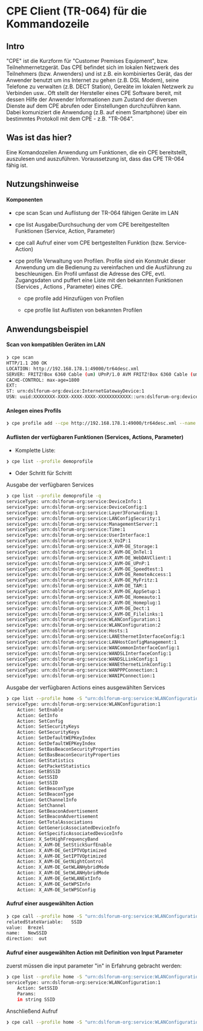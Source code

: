 # CPE Client (TR-064) für die Kommandozeile

## Intro
"CPE" ist die Kurzform für "Customer Premises Equipment", bzw. Teilnehmernetzgerät.
Das CPE befindet sich im lokalen Netzwerk des Teilnehmers (bzw. Anwenders) und ist z.B. ein kombiniertes Gerät, das der Anwender benutzt um ins Internet zu gehen (z.B. DSL Modem), seine Telefone zu verwalten (z.B. DECT Station), Gereäte im lokalen Netzwerk zu Verbinden usw.. 
Oft stellt der Hersteller eines CPE Software bereit, mit dessen Hilfe der Anwender Informationen zum Zustand der diversen Dienste auf dem CPE abrufen oder Einstellungen durchzuführen kann. Dabei komuniziert die Anwendung (z.B. auf einem Smartphone) über ein bestimmtes Protokoll mit dem CPE - z.B. "TR-064". 

## Was ist das hier?
Eine Komandozeilen Anwendung um Funktionen, die ein CPE bereitstellt, auszulesen und auszuführen. Voraussetzung ist, dass das CPE TR-064 fähig ist.

## Nutzungshinweise
#### Komponenten

- cpe scan 
Scan und Auflistung der TR-064 fähigen Geräte im LAN

- cpe list
Ausgabe/Durchsuchung der vom CPE bereitgestellten Funktionen (Service, Action, Parameter)

- cpe call
Aufruf einer vom CPE bertgestellten Funktion (bzw. Service-Action)

- cpe profile
Verwaltung von Profilen. Profile sind ein Konstrukt dieser Anwendung um die Bedienung zu vereinfachen und die Ausführung zu beschleunigen. 
Ein Profil umfasst die Adresse des CPE, evtl. Zugangsdaten und puffert eine Liste mit den bekannten Funktionen (Services , Actions , Parameter) eines CPE.
	- cpe profile add
	Hinzufügen von Profilen
	
	- cpe profile list
	Auflisten von bekannten Profilen
	
## Anwendungsbeispiel
#### Scan von kompatiblen Geräten im LAN
```sh
❯ cpe scan	
HTTP/1.1 200 OK
LOCATION: http://192.168.178.1:49000/tr64desc.xml
SERVER: FRITZ!Box 6360 Cable (um) UPnP/1.0 AVM FRITZ!Box 6360 Cable (um) 85.06.52
CACHE-CONTROL: max-age=1800
EXT:
ST: urn:dslforum-org:device:InternetGatewayDevice:1
USN: uuid:XXXXXXXX-XXXX-XXXX-XXXX-XXXXXXXXXXXX::urn:dslforum-org:device:InternetGatewayDevice:1
```
#### Anlegen eines Profils
```sh
❯ cpe profile add --cpe http://192.168.178.1:49000/tr64desc.xml --name demoprofile --user admin --password gurkensalat
```
#### Auflisten der verfügbaren Funktionen (Services, Actions, Parameter)
- Komplette Liste:
```sh
❯ cpe list --profile demoprofile
```

- Oder Schritt für Schritt
	
Ausgabe der verfügbaren Services
```sh
❯ cpe list --profile demoprofile -q
serviceType: urn:dslforum-org:service:DeviceInfo:1
serviceType: urn:dslforum-org:service:DeviceConfig:1
serviceType: urn:dslforum-org:service:Layer3Forwarding:1
serviceType: urn:dslforum-org:service:LANConfigSecurity:1
serviceType: urn:dslforum-org:service:ManagementServer:1
serviceType: urn:dslforum-org:service:Time:1
serviceType: urn:dslforum-org:service:UserInterface:1
serviceType: urn:dslforum-org:service:X_VoIP:1
serviceType: urn:dslforum-org:service:X_AVM-DE_Storage:1
serviceType: urn:dslforum-org:service:X_AVM-DE_OnTel:1
serviceType: urn:dslforum-org:service:X_AVM-DE_WebDAVClient:1
serviceType: urn:dslforum-org:service:X_AVM-DE_UPnP:1
serviceType: urn:dslforum-org:service:X_AVM-DE_Speedtest:1
serviceType: urn:dslforum-org:service:X_AVM-DE_RemoteAccess:1
serviceType: urn:dslforum-org:service:X_AVM-DE_MyFritz:1
serviceType: urn:dslforum-org:service:X_AVM-DE_TAM:1
serviceType: urn:dslforum-org:service:X_AVM-DE_AppSetup:1
serviceType: urn:dslforum-org:service:X_AVM-DE_Homeauto:1
serviceType: urn:dslforum-org:service:X_AVM-DE_Homeplug:1
serviceType: urn:dslforum-org:service:X_AVM-DE_Dect:1
serviceType: urn:dslforum-org:service:X_AVM-DE_Filelinks:1
serviceType: urn:dslforum-org:service:WLANConfiguration:1
serviceType: urn:dslforum-org:service:WLANConfiguration:2
serviceType: urn:dslforum-org:service:Hosts:1
serviceType: urn:dslforum-org:service:LANEthernetInterfaceConfig:1
serviceType: urn:dslforum-org:service:LANHostConfigManagement:1
serviceType: urn:dslforum-org:service:WANCommonInterfaceConfig:1
serviceType: urn:dslforum-org:service:WANDSLInterfaceConfig:1
serviceType: urn:dslforum-org:service:WANDSLLinkConfig:1
serviceType: urn:dslforum-org:service:WANEthernetLinkConfig:1
serviceType: urn:dslforum-org:service:WANPPPConnection:1
serviceType: urn:dslforum-org:service:WANIPConnection:1
```

Ausgabe der verfügbaren Actions eines ausgewählten Services
```sh
❯ cpe list --profile home -S "urn:dslforum-org:service:WLANConfiguration:1" -n
serviceType: urn:dslforum-org:service:WLANConfiguration:1
	Action: SetEnable
	Action: GetInfo
	Action: SetConfig
	Action: SetSecurityKeys
	Action: GetSecurityKeys
	Action: SetDefaultWEPKeyIndex
	Action: GetDefaultWEPKeyIndex
	Action: SetBasBeaconSecurityProperties
	Action: GetBasBeaconSecurityProperties
	Action: GetStatistics
	Action: GetPacketStatistics
	Action: GetBSSID
	Action: GetSSID
	Action: SetSSID
	Action: GetBeaconType
	Action: SetBeaconType
	Action: GetChannelInfo
	Action: SetChannel
	Action: GetBeaconAdvertisement
	Action: SetBeaconAdvertisement
	Action: GetTotalAssociations
	Action: GetGenericAssociatedDeviceInfo
	Action: GetSpecificAssociatedDeviceInfo
	Action: X_SetHighFrequencyBand
	Action: X_AVM-DE_SetStickSurfEnable
	Action: X_AVM-DE_GetIPTVOptimized
	Action: X_AVM-DE_SetIPTVOptimized
	Action: X_AVM-DE_GetNightControl
	Action: X_AVM-DE_GetWLANHybridMode
	Action: X_AVM-DE_SetWLANHybridMode
	Action: X_AVM-DE_GetWLANExtInfo
	Action: X_AVM-DE_GetWPSInfo
	Action: X_AVM-DE_SetWPSConfig
```

#### Aufruf einer ausgewählten Action
```sh
❯ cpe call --profile home -S "urn:dslforum-org:service:WLANConfiguration:1" -A GetSSID
relatedStateVariable:	SSID
value:	Brezel
name:	NewSSID
direction:	out
```

#### Aufruf einer ausgewählten Action mit Definition von Input Parameter
zuerst müssen die input parameter "in" in Erfahrung gebracht werden:
```sh
❯ cpe list --profile home -S "urn:dslforum-org:service:WLANConfiguration:1" -A SetSSID 
serviceType: urn:dslforum-org:service:WLANConfiguration:1
	Action: SetSSID
	Params:
	in string SSID
```
 Anschließend Aufruf
```sh
❯ cpe call --profile home -S "urn:dslforum-org:service:WLANConfiguration:1" -A SetSSID -i "SSID=MyWifi"
``` 

	
